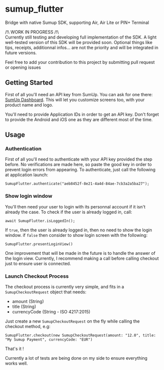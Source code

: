 # sumup_flutter

Bridge with native Sumup SDK, supporting Air, Air Lite or PIN+ Terminal

/!\ WORK IN PROGRESS /!\  
Currently still testing and developing full implementation of the SDK. A light well-tested version 
of this SDK will be provided soon. Optional things like tips, receipts, additionnal infos...  are 
not the priority and will be integrated in future versions.

Feel free to add your contribution to this project by submitting pull request or opening issues

## Getting Started

First of all you'll need an API key from SumUp. You can ask for one there:
[SumUp Dashboard](https://me.sumup.com/developers). This will let you customize screens too, with
your product name and logo.

You'll need to provide Application IDs in order to get an API key. Don't forget to provide the 
Android and iOS one as they are different most of the time.

## Usage

### Authentication
First of all you'll need to authenticate with your API key provided the step before.
No verifications are made here, so paste the good key in order to prevent login errors from
appearing.
To authenticate, just call the following at application launch: 

~~~~
SumupFlutter.authenticate("aeb8452f-8e21-4a4d-84ae-7cb3a2a5ba27");
~~~~

### Show login window

You'll then need your user to login with its personnal account if it isn't already the case.
To check if the user is already logged in, call:

~~~~
await SumupFlutter.isLoggedIn();
~~~~

If `true`, then the user is already logged in, then no need to show the login window. if `false`
then consider to show login screen with the following:

~~~~
SumupFlutter.presentLoginView()
~~~~

One improvement that will be made in the future is to handle the answer of the login view.
Currently, I recommend making a call before calling checkout just to ensure user is connected.

### Launch Checkout Process

The checkout process is currently very simple, and fits in a `SumupCheckoutRequest` object that needs:
 - amount (String)
 - title (String)
 - currencyCode (String - ISO 4217:2015)
 
Just create a new `SumupCheckoutRequest` on the fly while calling the checkout method, e.g:

~~~~
SumupFlutter.checkout(new SumupCheckoutRequest(amount: "12.0", title: "My Sumup Payment", currencyCode: "EUR")
~~~~

That's it !

Currently a lot of tests are being done on my side to ensure everything works well.
